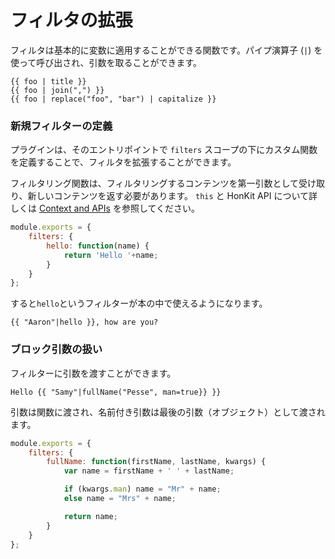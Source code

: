 # フィルタの拡張

フィルタは基本的に変数に適用することができる関数です。パイプ演算子 (`|`) を使って呼び出され、引数を取ることができます。

```
{{ foo | title }}
{{ foo | join(",") }}
{{ foo | replace("foo", "bar") | capitalize }}
```

### 新規フィルターの定義

プラグインは、そのエントリポイントで `filters` スコープの下にカスタム関数を定義することで、フィルタを拡張することができます。

フィルタリング関数は、フィルタリングするコンテンツを第一引数として受け取り、新しいコンテンツを返す必要があります。
`this` と HonKit API について詳しくは [Context and APIs](./api.md) を参照してください。

```js
module.exports = {
    filters: {
        hello: function(name) {
            return 'Hello '+name;
        }
    }
};
```

すると`hello`というフィルターが本の中で使えるようになります。

```
{{ "Aaron"|hello }}, how are you?
```

### ブロック引数の扱い

フィルターに引数を渡すことができます。

```
Hello {{ "Samy"|fullName("Pesse", man=true}} }}
```

引数は関数に渡され、名前付き引数は最後の引数（オブジェクト）として渡されます。

```js
module.exports = {
    filters: {
        fullName: function(firstName, lastName, kwargs) {
            var name = firstName + ' ' + lastName;

            if (kwargs.man) name = "Mr" + name;
            else name = "Mrs" + name;

            return name;
        }
    }
};
```
